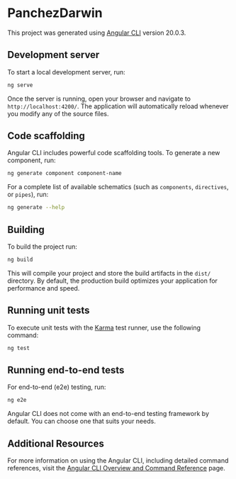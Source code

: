 # PanchezDarwin

This project was generated using [Angular CLI](https://github.com/angular/angular-cli) version 20.0.3.

## Development server

To start a local development server, run:

```bash
ng serve
```

Once the server is running, open your browser and navigate to `http://localhost:4200/`. The application will automatically reload whenever you modify any of the source files.

## Code scaffolding

Angular CLI includes powerful code scaffolding tools. To generate a new component, run:

```bash
ng generate component component-name
```

For a complete list of available schematics (such as `components`, `directives`, or `pipes`), run:

```bash
ng generate --help
```

## Building

To build the project run:

```bash
ng build
```

This will compile your project and store the build artifacts in the `dist/` directory. By default, the production build optimizes your application for performance and speed.

## Running unit tests

To execute unit tests with the [Karma](https://karma-runner.github.io) test runner, use the following command:

```bash
ng test
```

## Running end-to-end tests

For end-to-end (e2e) testing, run:

```bash
ng e2e
```

Angular CLI does not come with an end-to-end testing framework by default. You can choose one that suits your needs.

## Additional Resources

For more information on using the Angular CLI, including detailed command references, visit the [Angular CLI Overview and Command Reference](https://angular.dev/tools/cli) page.
